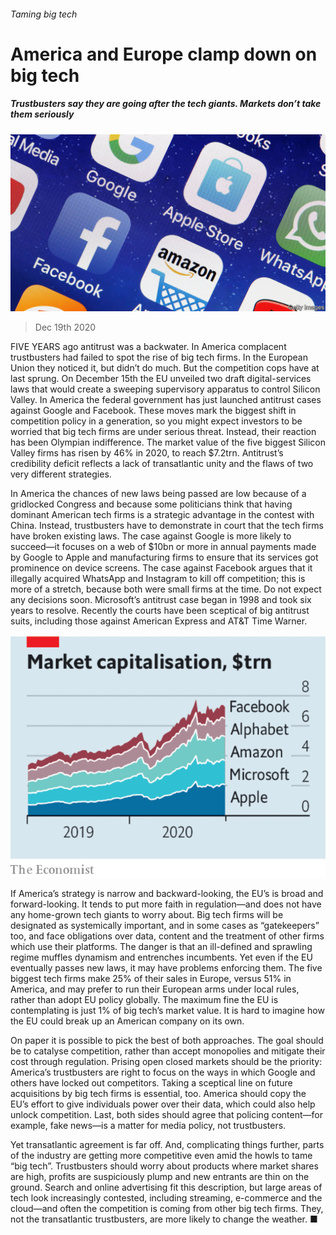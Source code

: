 ###### Taming big tech

# America and Europe clamp down on big tech 

##### Trustbusters say they are going after the tech giants. Markets don’t take them seriously 

![image](images/20201219_LDP502.jpg) 

> Dec 19th 2020 


FIVE YEARS ago antitrust was a backwater. In America complacent trustbusters had failed to spot the rise of big tech firms. In the European Union they noticed it, but didn’t do much. But the competition cops have at last sprung. On December 15th the EU unveiled two draft digital-services laws that would create a sweeping supervisory apparatus to control Silicon Valley. In America the federal government has just launched antitrust cases against Google and Facebook. These moves mark the biggest shift in competition policy in a generation, so you might expect investors to be worried that big tech firms are under serious threat. Instead, their reaction has been Olympian indifference. The market value of the five biggest Silicon Valley firms has risen by 46% in 2020, to reach $7.2trn. Antitrust’s credibility deficit reflects a lack of transatlantic unity and the flaws of two very different strategies.


In America the chances of new laws being passed are low because of a gridlocked Congress and because some politicians think that having dominant American tech firms is a strategic advantage in the contest with China. Instead, trustbusters have to demonstrate in court that the tech firms have broken existing laws. The case against Google is more likely to succeed—it focuses on a web of $10bn or more in annual payments made by Google to Apple and manufacturing firms to ensure that its services got prominence on device screens. The case against Facebook argues that it illegally acquired WhatsApp and Instagram to kill off competition; this is more of a stretch, because both were small firms at the time. Do not expect any decisions soon. Microsoft’s antitrust case began in 1998 and took six years to resolve. Recently the courts have been sceptical of big antitrust suits, including those against American Express and AT&amp;T Time Warner.

![image](images/20201219_LDC188.png) 



If America’s strategy is narrow and backward-looking, the EU’s is broad and forward-looking. It tends to put more faith in regulation—and does not have any home-grown tech giants to worry about. Big tech firms will be designated as systemically important, and in some cases as “gatekeepers” too, and face obligations over data, content and the treatment of other firms which use their platforms. The danger is that an ill-defined and sprawling regime muffles dynamism and entrenches incumbents. Yet even if the EU eventually passes new laws, it may have problems enforcing them. The five biggest tech firms make 25% of their sales in Europe, versus 51% in America, and may prefer to run their European arms under local rules, rather than adopt EU policy globally. The maximum fine the EU is contemplating is just 1% of big tech’s market value. It is hard to imagine how the EU could break up an American company on its own.



On paper it is possible to pick the best of both approaches. The goal should be to catalyse competition, rather than accept monopolies and mitigate their cost through regulation. Prising open closed markets should be the priority: America’s trustbusters are right to focus on the ways in which Google and others have locked out competitors. Taking a sceptical line on future acquisitions by big tech firms is essential, too. America should copy the EU’s effort to give individuals power over their data, which could also help unlock competition. Last, both sides should agree that policing content—for example, fake news—is a matter for media policy, not trustbusters.


Yet transatlantic agreement is far off. And, complicating things further, parts of the industry are getting more competitive even amid the howls to tame “big tech”. Trustbusters should worry about products where market shares are high, profits are suspiciously plump and new entrants are thin on the ground. Search and online advertising fit this description, but large areas of tech look increasingly contested, including streaming, e-commerce and the cloud—and often the competition is coming from other big tech firms. They, not the transatlantic trustbusters, are more likely to change the weather. ■

